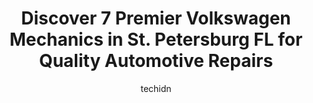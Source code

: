 ---
layout: ampstory
image: https://images.unsplash.com/photo-1619844175348-a10c44e6f66a?ixlib=rb-4.0.3&ixid=MnwxMjA3fDB8MHxwaG90by1wYWdlfHx8fGVufDB8fHx8&auto=format&fit=crop&w=640&h=853&q=80
author: techidn
featured: false
description: If youre in need of trustworthy and skilled Volkswagen Mechanic in St. Petersburg  FL, USA, youll be pleased to discover the 7 best Volkswagen Mechanic in town. Their expertise and commitm
title: Discover 7 Premier Volkswagen Mechanics in St. Petersburg  FL for Quality Automotive Repairs
cover:
   title: Discover 7 Premier Volkswagen Mechanics in St. Petersburg  FL for Quality Automotive Repairs
   subtitle: Rickpate
   background: https://images.unsplash.com/photo-1619844175348-a10c44e6f66a?ixlib=rb-4.0.3&ixid=MnwxMjA3fDB8MHxwaG90by1wYWdlfHx8fGVufDB8fHx8&auto=format&fit=crop&w=640&h=853&q=80

pages: 
 - layout: thirds
   top: <h1>#1 JB Import Automotive Repair</h1>
   bottom: "<p>As an owner and manager of a car storage, detailing and consignment business for high end luxury and exotic cars, JB Import Automotive Repair is the first on my list of p</p>"
   background: https://www.knot35.com/toplist/wp-content/uploads/2023/06/best-volkswagen-mechanic-1-in-st-petersburg-fl-1685832778.jpeg
   backgroundblur: true
 - layout: thirds
   top: <h1>#2 The Burg Automotive</h1>
   bottom: "<p>4590 49th St N, St. Petersburg, FL 33709, United States</p>"
   background: https://www.knot35.com/toplist/wp-content/uploads/2023/06/best-volkswagen-mechanic-2-in-st-petersburg-fl-1685832778.jpeg
   cta:
      link: https://www.knot35.com/toplist/discover-7-premier-volkswagen-mechanics-in-st-petersburg-fl-for-quality-automotive-repairs/
      text: Discover 7 Premier Volkswagen Mechanics in St. Petersburg  FL for Quality Automotive Repairs
 - layout: thirds
   top: <h1>#3 Potters Precision Imports</h1>
   bottom: "<p>4200 31st St N Unit D, St. Petersburg, FL 33714, United States</p>"
   background: https://www.knot35.com/toplist/wp-content/uploads/2023/06/best-volkswagen-mechanic-3-in-st-petersburg-fl-1685832778.jpeg
   cta:
      link: https://www.knot35.com/toplist/discover-7-premier-volkswagen-mechanics-in-st-petersburg-fl-for-quality-automotive-repairs/
      text: Discover 7 Premier Volkswagen Mechanics in St. Petersburg  FL for Quality Automotive Repairs
 - layout: thirds
   top: <h1>#4 European Performance</h1>
   bottom: "<p>930 4th Ave N, St. Petersburg, FL 33705, United States</p>"
   background: https://images.unsplash.com/photo-1549241520-425e3dfc01cb?ixlib=rb-4.0.3&ixid=MnwxMjA3fDB8MHxwaG90by1wYWdlfHx8fGVufDB8fHx8&auto=format&fit=crop&w=640&h=853&q=80
   cta:
      link: https://www.knot35.com/toplist/discover-7-premier-volkswagen-mechanics-in-st-petersburg-fl-for-quality-automotive-repairs/
      text: Discover 7 Premier Volkswagen Mechanics in St. Petersburg  FL for Quality Automotive Repairs
 - layout: thirds
   top: <h1>#5 Daves Automotive Repair, LLC</h1>
   bottom: "<p>5290 Ste A 95th St N, St. Petersburg, FL 33708, United States</p>"
   background: https://images.unsplash.com/photo-1564951434112-64d74cc2a2d7?ixlib=rb-4.0.3&ixid=MnwxMjA3fDB8MHxwaG90by1wYWdlfHx8fGVufDB8fHx8&auto=format&fit=crop&w=640&h=853&q=80
   cta:
      link: https://www.knot35.com/toplist/discover-7-premier-volkswagen-mechanics-in-st-petersburg-fl-for-quality-automotive-repairs/
      text: Discover 7 Premier Volkswagen Mechanics in St. Petersburg  FL for Quality Automotive Repairs
 - layout: thirds
   top: <h1>#6 We Fix That Inc.</h1>
   bottom: "<p>5100 34th St N, St. Petersburg, FL 33714, United States</p>"
   background: https://images.unsplash.com/photo-1527067829737-402993088e6b?ixlib=rb-4.0.3&ixid=MnwxMjA3fDB8MHxwaG90by1wYWdlfHx8fGVufDB8fHx8&auto=format&fit=crop&w=640&h=853&q=80
   cta:
      link: https://www.knot35.com/toplist/discover-7-premier-volkswagen-mechanics-in-st-petersburg-fl-for-quality-automotive-repairs/
      text: Discover 7 Premier Volkswagen Mechanics in St. Petersburg  FL for Quality Automotive Repairs
 - layout: thirds
   top: <h1>#7 Land Rover St Petersburg Service</h1>
   bottom: "<p>6001 34th St N, St. Petersburg, FL 33714, United States</p>"
   background: https://images.unsplash.com/photo-1608501821300-4f99e58bba77?ixlib=rb-4.0.3&ixid=MnwxMjA3fDB8MHxwaG90by1wYWdlfHx8fGVufDB8fHx8&auto=format&fit=crop&w=640&h=853&q=80
   cta:
      link: https://www.knot35.com/toplist/discover-7-premier-volkswagen-mechanics-in-st-petersburg-fl-for-quality-automotive-repairs/
      text: Discover 7 Premier Volkswagen Mechanics in St. Petersburg  FL for Quality Automotive Repairs
 - layout: thirds
   middle: Continue reading...
   background: https://images.unsplash.com/photo-1591393223703-56fe1347ac62?ixlib=rb-4.0.3&ixid=MnwxMjA3fDB8MHxwaG90by1wYWdlfHx8fGVufDB8fHx8&auto=format&fit=crop&w=640&h=853&q=80
   cta:
      link: https://www.knot35.com/toplist/discover-7-premier-volkswagen-mechanics-in-st-petersburg-fl-for-quality-automotive-repairs/
      text: Discover 7 Premier Volkswagen Mechanics in St. Petersburg  FL for Quality Automotive Repairs
      
---